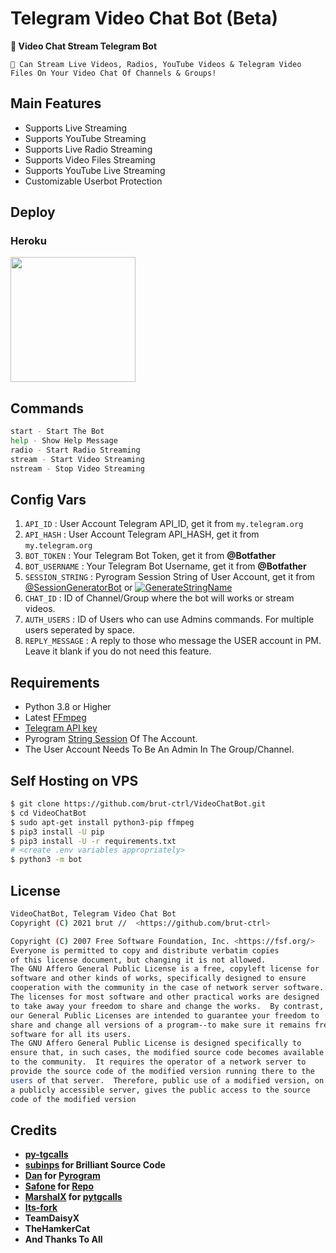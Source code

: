 # Telegram Video Chat Bot (Beta)


**📢 Video Chat Stream Telegram Bot**

```
🤖 Can Stream Live Videos, Radios, YouTube Videos & Telegram Video Files On Your Video Chat Of Channels & Groups!
```


## Main Features

- Supports Live Streaming
- Supports YouTube Streaming
- Supports Live Radio Streaming
- Supports Video Files Streaming
- Supports YouTube Live Streaming
- Customizable Userbot Protection

## Deploy

### Heroku

<p><a href="https://heroku.com/deploy?template=https://github.com/murtixc/VideoChatBot"><img src="https://img.shields.io/badge/Deploy%20To%20Heroku-blueviolet?style=for-the-badge&logo=heroku" width="200""/></a></p>


## Commands
```sh
start - Start The Bot
help - Show Help Message
radio - Start Radio Streaming
stream - Start Video Streaming
nstream - Stop Video Streaming
```

## Config Vars
1. `API_ID` : User Account Telegram API_ID, get it from `my.telegram.org`
2. `API_HASH` : User Account Telegram API_HASH, get it from `my.telegram.org`
3. `BOT_TOKEN` : Your Telegram Bot Token, get it from **@Botfather**
4. `BOT_USERNAME` : Your Telegram Bot Username, get it from **@Botfather**
4. `SESSION_STRING` : Pyrogram Session String of User Account, get it from [@SessionGeneratorBot](http://t.me/SessionGeneratorBot) or [![GenerateStringName](https://img.shields.io/badge/repl.it-generateStringName-yellowgreen)](https://repl.it/@brut69/getStringName)
5. `CHAT_ID` : ID of Channel/Group where the bot will works or stream videos.
6. `AUTH_USERS` : ID of Users who can use Admins commands. For multiple users seperated by space.
7. `REPLY_MESSAGE` : A reply to those who message the USER account in PM. Leave it blank if you do not need this feature.


## Requirements
- Python 3.8 or Higher
- Latest [FFmpeg](https://www.ffmpeg.org/)
- [Telegram API key](https://docs.pyrogram.org/intro/quickstart#enjoy-the-api)
- Pyrogram [String Session](http://t.me/SessionGeneratorBot) Of The Account.
- The User Account Needs To Be An Admin In The Group/Channel.


## Self Hosting on VPS
```sh
$ git clone https://github.com/brut-ctrl/VideoChatBot.git
$ cd VideoChatBot
$ sudo apt-get install python3-pip ffmpeg
$ pip3 install -U pip
$ pip3 install -U -r requirements.txt
# <create .env variables appropriately>
$ python3 -m bot
```


## License
```sh
VideoChatBot, Telegram Video Chat Bot
Copyright (C) 2021 brut //  <https://github.com/brut-ctrl>

Copyright (C) 2007 Free Software Foundation, Inc. <https://fsf.org/>
Everyone is permitted to copy and distribute verbatim copies
of this license document, but changing it is not allowed.
The GNU Affero General Public License is a free, copyleft license for
software and other kinds of works, specifically designed to ensure
cooperation with the community in the case of network server software.
The licenses for most software and other practical works are designed
to take away your freedom to share and change the works.  By contrast,
our General Public Licenses are intended to guarantee your freedom to
share and change all versions of a program--to make sure it remains free
software for all its users.
The GNU Affero General Public License is designed specifically to
ensure that, in such cases, the modified source code becomes available
to the community.  It requires the operator of a network server to
provide the source code of the modified version running there to the
users of that server.  Therefore, public use of a modified version, on
a publicly accessible server, gives the public access to the source
code of the modified version
```

## Credits
- **[py-tgcalls](https://github.com/pytgcalls/pytgcalls)**
- **[subinps](https://t.me/subin_works) for Brilliant Source Code**
- **[Dan](https://github.com/delivrance) for [Pyrogram](https://github.com/pyrogram/pyrogram)**
- **[Safone](https://github.com/AsmSafone) for [Repo](https://github.com/AsmSafone/VideoPlayerBot)**
- **[MarshalX](https://github.com/MarshalX) for [pytgcalls](https://github.com/MarshalX/tgcalls)**
- **[Its-fork](https://github.com/Itz-fork)**
- **TeamDaisyX**
- **TheHamkerCat**
- **And Thanks To All**
